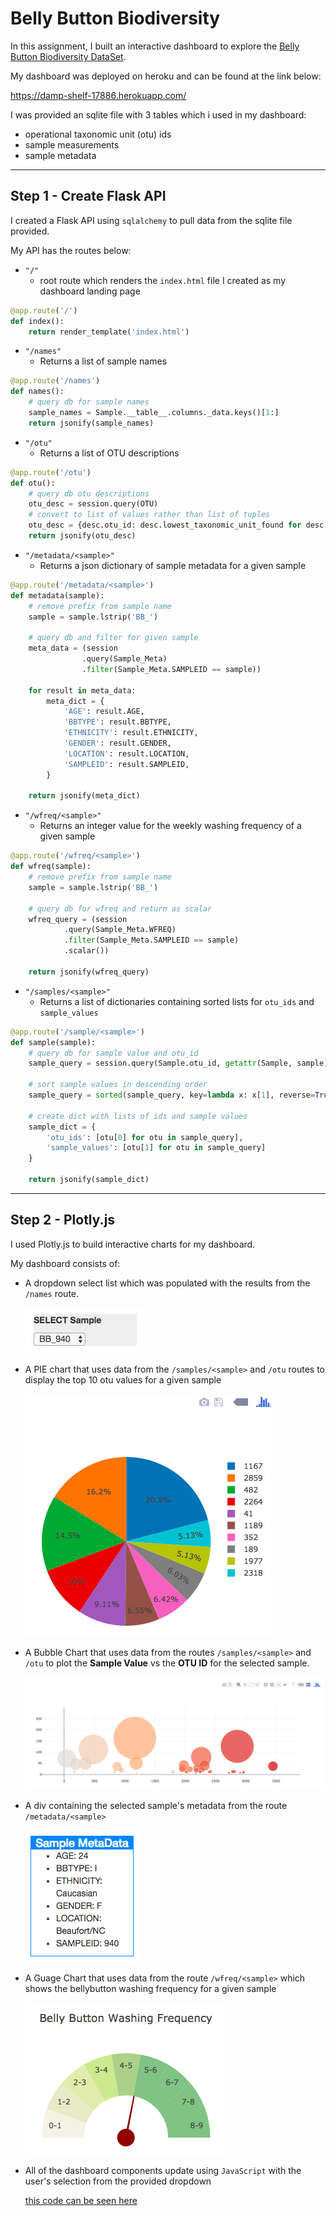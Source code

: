 # Belly Button Biodiversity

In this assignment, I built an interactive dashboard to explore the [Belly Button Biodiversity DataSet](http://robdunnlab.com/projects/belly-button-biodiversity/). 

My dashboard was deployed on heroku and can be found at the link below:

https://damp-shelf-17886.herokuapp.com/

I was provided an sqlite file with 3 tables which i used in my dashboard:
* operational taxonomic unit (otu) ids
* sample measurements
* sample metadata
___

## Step 1 - Create Flask API

I created a Flask API using `sqlalchemy` to pull data from the sqlite file provided.  

My API has the routes below:

* `"/"`
    * root route which renders the `index.html` file I created as my dashboard landing page 

```python
@app.route('/')
def index():
    return render_template('index.html')
```

* `"/names"`
    * Returns a list of sample names

```python
@app.route('/names')
def names():
    # query db for sample names
    sample_names = Sample.__table__.columns._data.keys()[1:]
    return jsonify(sample_names)
```

* `"/otu"`
    * Returns a list of OTU descriptions

```python
@app.route('/otu')
def otu():
    # query db otu descriptions
    otu_desc = session.query(OTU)
    # convert to list of values rather than list of tuples
    otu_desc = {desc.otu_id: desc.lowest_taxonomic_unit_found for desc in otu_desc}
    return jsonify(otu_desc)
```

* `"/metadata/<sample>"`
    * Returns a json dictionary of sample metadata for a given sample

```python
@app.route('/metadata/<sample>')
def metadata(sample):
    # remove prefix from sample name
    sample = sample.lstrip('BB_')
    
    # query db and filter for given sample
    meta_data = (session
                .query(Sample_Meta)
                .filter(Sample_Meta.SAMPLEID == sample))

    for result in meta_data:
        meta_dict = {
            'AGE': result.AGE,
            'BBTYPE': result.BBTYPE,
            'ETHNICITY': result.ETHNICITY,
            'GENDER': result.GENDER,
            'LOCATION': result.LOCATION,
            'SAMPLEID': result.SAMPLEID,
        }

    return jsonify(meta_dict)
```

* `"/wfreq/<sample>"`
    * Returns an integer value for the weekly washing frequency of a given sample

```python
@app.route('/wfreq/<sample>')
def wfreq(sample):
    # remove prefix from sample name
    sample = sample.lstrip('BB_')
    
    # query db for wfreq and return as scalar
    wfreq_query = (session
            .query(Sample_Meta.WFREQ)
            .filter(Sample_Meta.SAMPLEID == sample)
            .scalar())

    return jsonify(wfreq_query)
```

* `"/samples/<sample>"`
    * Returns a list of dictionaries containing sorted lists  for `otu_ids`
    and `sample_values`

```python
@app.route('/sample/<sample>')
def sample(sample):
    # query db for sample value and otu_id
    sample_query = session.query(Sample.otu_id, getattr(Sample, sample))

    # sort sample values in descending order
    sample_query = sorted(sample_query, key=lambda x: x[1], reverse=True)

    # create dict with lists of ids and sample values  
    sample_dict = {
        'otu_ids': [otu[0] for otu in sample_query],
        'sample_values': [otu[1] for otu in sample_query]
    }

    return jsonify(sample_dict)
```
___

## Step 2 - Plotly.js

I used Plotly.js to build interactive charts for my dashboard.

My dashboard consists of:

* A dropdown select list which was populated with the results from the `/names` route. 

    ![dropdown](Images/dropdown.png)

* A PIE chart that uses data from the `/samples/<sample>` and `/otu` routes to display the top 10 otu values for a given sample

    ![pie_chart](Images/pie_chart.png)

* A Bubble Chart that uses data from the routes `/samples/<sample>` and `/otu` to plot the __Sample Value__ vs the __OTU ID__ for the selected sample.

    ![bubble_chart](Images/bubble_chart.png)


* A div containing the selected sample's metadata from the route `/metadata/<sample>`

    ![bubble_chart](Images/metadata.png)

* A Guage Chart that uses data from the route `/wfreq/<sample>` which shows the bellybutton washing frequency for a given sample

    ![bubble_chart](Images/gauge.png)

* All of the dashboard components update using `JavaScript` with the user's selection from the provided dropdown

    [this code can be seen here](app/static/js/app.js)
